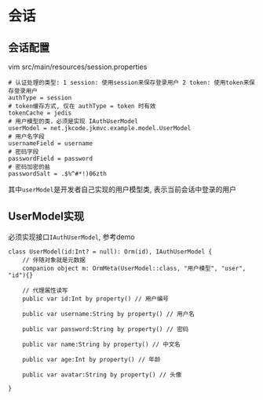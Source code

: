 # 会话

## 会话配置

vim src/main/resources/session.properties

```
# 认证处理的类型: 1 session: 使用session来保存登录用户 2 token: 使用token来保存登录用户
authType = session
# token缓存方式, 仅在 authType = token 时有效
tokenCache = jedis
# 用户模型的类，必须是实现 IAuthUserModel
userModel = net.jkcode.jkmvc.example.model.UserModel
# 用户名字段
usernameField = username
# 密码字段
passwordField = password
# 密码加密的盐
passwordSalt = .$%^#*!)06zth
```

其中`userModel`是开发者自己实现的用户模型类, 表示当前会话中登录的用户

## UserModel实现
必须实现接口`IAuthUserModel`, 参考demo

```
class UserModel(id:Int? = null): Orm(id), IAuthUserModel {
	// 伴随对象就是元数据
 	companion object m: OrmMeta(UserModel::class, "用户模型", "user", "id"){}

	// 代理属性读写
	public var id:Int by property() // 用户编号

	public var username:String by property() // 用户名

	public var password:String by property() // 密码

	public var name:String by property() // 中文名

	public var age:Int by property() // 年龄

	public var avatar:String by property() // 头像

}
```